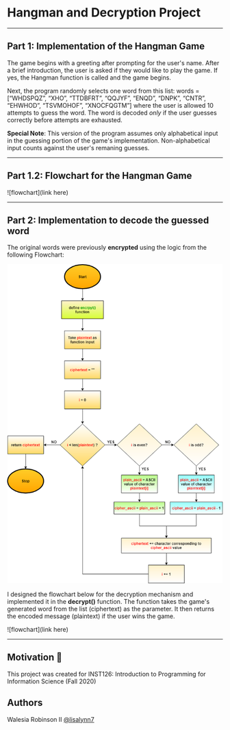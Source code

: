 # Hangman and Decryption Project
- - - - - - - - - - - -
## Part 1: Implementation of the Hangman Game

The game begins with a greeting after prompting for the user's name. After a brief introduction, the user is asked if they would like to play the game.
If yes, the Hangman function is called and the game begins.

Next, the program randomly selects one word from this list: words = [“WHDSPQZ”, “XHO”, “TTDBFRT”, “QQJYF”, “ENQD”, “DNPK”, “CNTR”, “EHWHOD”, “TSVMOHOF”, “XNOCFQGTM”]
where the user is allowed 10 attempts to guess the word. The word is decoded *only* if the user guesses correctly before attempts are exhausted.

**Special Note**: This version of the program assumes only alphabetical input in the guessing portion of the game's implementation. Non-alphabetical input counts against the user's remaning guesses.
- - - - - - - - - - - - - 
## Part 1.2: Flowchart for the Hangman Game

![flowchart](link here)
- - - - - - - - - - - - - 
## Part 2: Implementation to decode the guessed word
The original words were previously **encrypted** using the logic from the following Flowchart: 

![flowchart](https://github.com/lisalynn7/hangman-and-decryption/blob/main/encode.png)

I designed the flowchart below for the decryption mechanism and implemented it in the **decrypt()** function. The function takes the game's generated word from the list (ciphertext) as the parameter. It then returns the encoded message (plaintext) if the user wins the game. 

![flowchart](link here)
- - - - - - 
## Motivation :hatching_chick:
This project was created for INST126: Introduction to Programming for Information Science (Fall 2020)

## Authors
Walesia Robinson II
[@lisalynn7](http://github.com/lisalynn7)
